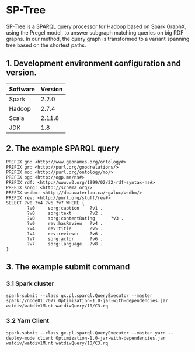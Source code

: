 # SP-Tree

SP-Tree is a SPARQL query processor for Hadoop based on Spark GraphX, using the Pregel model, to answer subgraph matching queries on big RDF graphs. In our method, the query graph is transformed to a variant spanning tree based on the shortest paths.

## 1. Development environment configuration and version.

| Software                     | Version                                 |
|------------------------------| --------------------------------------- |
| Spark                        |  2.2.0                                  |
| Hadoop                       |  2.7.4                                  |
| Scala                        |  2.11.8                                 |
| JDK                          |  1.8                                    |

## 2. The example SPARQL query
```
PREFIX gn: <http://www.geonames.org/ontology#>
PREFIX gr: <http://purl.org/goodrelations/>
PREFIX mo: <http://purl.org/ontology/mo/>
PREFIX og: <http://ogp.me/ns#>
PREFIX rdf: <http://www.w3.org/1999/02/22-rdf-syntax-ns#>
PREFIX sorg: <http://schema.org/>
PREFIX wsdbm: <http://db.uwaterloo.ca/~galuc/wsdbm/>
PREFIX rev: <http://purl.org/stuff/rev#>
SELECT ?v0 ?v4 ?v6 ?v7 WHERE {	
        ?v0     sorg:caption    ?v1 .
        ?v0     sorg:text       ?v2 .
        ?v0     sorg:contentRating      ?v3 .
        ?v0     rev:hasReview   ?v4 .
        ?v4     rev:title       ?v5 .
        ?v4     rev:reviewer    ?v6 .
        ?v7     sorg:actor      ?v6 .
        ?v7     sorg:language   ?v8 .
}
```

## 3. The example submit command

### 3.1 Spark cluster
```
spark-submit --class gx.pl.sparql.QueryExecutor --master spark://node01:7077 Optimization-1.0-jar-with-dependencies.jar watdiv/watdiv1M.nt watdivQuery/10/C3.rq
```

### 3.2 Yarn Client
```
spark-submit --class gx.pl.sparql.QueryExecutor --master yarn --deploy-mode client Optimization-1.0-jar-with-dependencies.jar watdiv/watdiv1M.nt watdivQuery/10/C3.rq
```